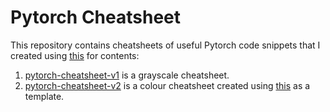 # Pytorch Cheatsheet

This repository contains cheatsheets of useful Pytorch code snippets that I created using 
[this](https://pytorch.org/tutorials/beginner/ptcheat.html) for contents:

1. [pytorch-cheatsheet-v1](https://github.com/Shivanshu-Gupta/pytorch-cheatsheet/blob/master/pytorch-cheatsheet-v1.pdf) is a grayscale cheatsheet.
2. [pytorch-cheatsheet-v2](https://github.com/Shivanshu-Gupta/pytorch-cheatsheet/blob/master/pytorch-cheatsheet-v1.pdf) is a colour cheatsheet created using [this](https://www.overleaf.com/latex/templates/colourful-cheatsheet-template/qdsshbjktndd) as a template.

